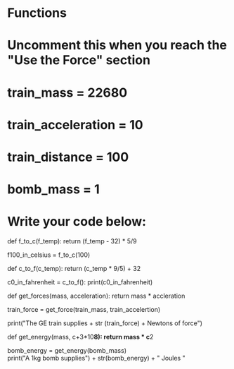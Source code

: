 # Functions
# Uncomment this when you reach the "Use the Force" section
# train_mass = 22680
# train_acceleration = 10
# train_distance = 100
# bomb_mass = 1


# Write your code below: 
def f_to_c(f_temp):
    return (f_temp - 32) * 5/9

f100_in_celsius = f_to_c(100)

def c_to_f(c_temp):
    return (c_temp * 9/5) + 32

  c0_in_fahrenheit = c_to_f():
print(c0_in_fahrenheit)

def get_forces(mass, acceleration):
    return mass * accleration

train_force = get_force(train_mass,
train_accelertion)

print("The GE train supplies + str (train_force) + Newtons of force")

def get_energy(mass, c+3*10**8):
  return mass * c**2

bomb_energy = get_energy(bomb_mass)  
print("A 1kg bomb supplies") + str(bomb_energy) + " Joules "
